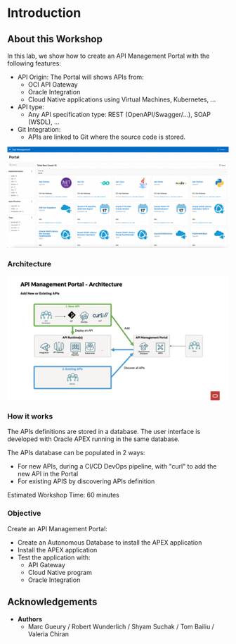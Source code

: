 
# Introduction

## About this Workshop

In this lab, we show how to create an API Management Portal with the following features:
- API Origin: The Portal will shows APIs from:
    - OCI API Gateway
    - Oracle Integration 
    - Cloud Native applications using Virtual Machines, Kubernetes, ...
- API type:
    -  Any API specification type: REST (OpenAPI/Swagger/...), SOAP (WSDL), ...
- Git Integration:
    - APIs are linked to Git where the source code is stored.

![Introduction Usecase](images/apim-intro.png)

### Architecture

![Architecture](images/apim-architecture.png)

### How it works

The APIs definitions are stored in a database. The user interface is developed with Oracle APEX running in the same database.  

The APIs database can be populated in 2 ways:
- For new APIs, during a CI/CD DevOps pipeline, with "curl" to add the new API in the Portal
- For existing APIS by discovering APIs definition 

Estimated Workshop Time: 60 minutes

### Objective

Create an API Management Portal:
- Create an Autonomous Database to install the APEX application
- Install the APEX application
- Test the application with:
    - API Gateway
    - Cloud Native program 
    - Oracle Integration

## Acknowledgements 

- **Authors**
    - Marc Gueury / Robert Wunderlich  / Shyam Suchak / Tom Bailiu / Valeria Chiran
